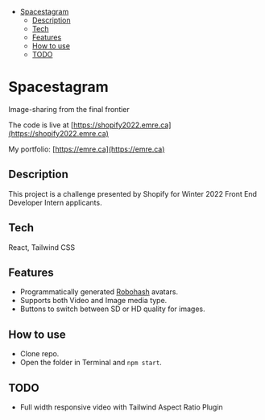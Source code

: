 - [Spacestagram](#spacestagram)
  - [Description](#description)
  - [Tech](#tech)
  - [Features](#features)
  - [How to use](#how-to-use)
  - [TODO](#todo)

# Spacestagram

Image-sharing from the final frontier

The code is live at [https://shopify2022.emre.ca](https://shopify2022.emre.ca)

My portfolio: [https://emre.ca](https://emre.ca)

## Description

This project is a challenge presented by Shopify for Winter 2022 Front End Developer Intern applicants.

## Tech

React, Tailwind CSS

## Features

- Programmatically generated [Robohash](https://robohash.org/) avatars.
- Supports both Video and Image media type.
- Buttons to switch between SD or HD quality for images.

## How to use

- Clone repo.
- Open the folder in Terminal and `npm start`.

## TODO

- Full width responsive video with Tailwind Aspect Ratio Plugin
